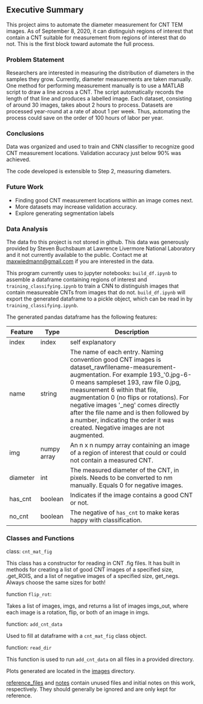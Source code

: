 ## Executive Summary

This project aims to automate the diameter measurement for CNT TEM images.
As of September 8, 2020, it can distinguish regions of interest that contain
a CNT suitable for measurement from regions of interest that do not. This is
the first block toward automate the full process.

### Problem Statement

Researchers are interested in measuring the distribution of diameters in the samples they grow. Currently, diameter measurements are taken manually.
One method for performing measurement manually is to use a MATLAB script to draw a line across a CNT.
The script automatically records the length of that line and produces a labelled image.
Each dataset, consisting of around 30 images, takes about 2 hours to process.
Datasets are processed year-round at a rate of about 1 per week. Thus, automating the process could save on the order of 100 hours of labor per year.


### Conclusions

Data was organized and used to train and CNN classifier to recognize good CNT measurement locations. Validation accuracy just below 90% was achieved.

The code developed is extensible to Step 2,  measuring diameters.


### Future Work

* Finding good CNT measurement locations within an image comes next.
* More datasets may increase validation accuracy.
* Explore generating segmentation labels


### Data Analysis

The data fro this project is not stored in github. This data was generously provided by Steven Buchsbaum at Lawrence Livermore National Laboratory and it not currently available to the public. Contact me at maxwiedmann@gmail.com if you are interested in the data.

This program currently uses to jupyter notebooks: `build_df.ipynb` to assemble a dataframe containing regions of interest and `training_classifying.ipynb` to train a CNN to distinguish images that contain measureable CNTs from images that do not. `build_df.ipynb` will export the generated dataframe to a pickle object, which can be read in by `training_classifying.ipynb`.

The generated pandas dataframe has the following features:

|Feature|Type|Description|
|--------|-----------|------|
|index   |index      |self explanatory|
|name    |string     |The name of each entry. Naming convention good CNT images is dataset_rawfilename-measurement-augmentation. For example 193_'0.jpg-6-0 means sampleset 193, raw file 0.jpg, measurement 6 within that file, augmentation 0 (no flips or rotations). For negative images '_neg' comes directly after the file name and is then followed by a number, indicating the order it was created. Negative images are not augmented.|
|img     |numpy array|An n x n numpy array containing an image of a region of interest that could or could not contain a measured CNT.|
|diameter|int        |The measured diameter of the CNT, in pixels. Needs to be converted to nm manually. Equals 0 for negative images.|
|has_cnt |boolean    |Indicates if the image contains a good CNT or not.|
|no_cnt  |boolean    |The negative of `has_cnt` to make keras happy with classification.|



### Classes and Functions

class: `cnt_mat_fig`

This class has a constructor for reading in CNT .fig files. It has built in methods for creating a list of good CNT images of a specified size, .get_ROIS, and a list of negative images of a specified size, get_negs. Always choose the same sizes for both!

function `flip_rot`:

Takes a list of images, imgs, and returns a list of images imgs_out,
where each image is a rotation, flip, or both of an image in imgs.

function: `add_cnt_data`

Used to fill at dataframe with a `cnt_mat_fig` class object.

function: `read_dir`

This function is used to run `add_cnt_data` on all files in a provided directory.

Plots generated are located in the [images](./images/) directory.

[reference_files](./reference_files) and [notes](./notes) contain unused files and initial notes on this work, respectively. They should generally be ignored and are only kept for reference.
